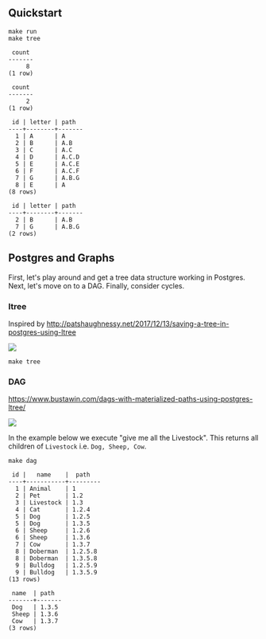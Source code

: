 ## Quickstart

```
make run
make tree
```

```
 count
-------
     8
(1 row)

 count
-------
     2
(1 row)

 id | letter | path
----+--------+-------
  1 | A      | A
  2 | B      | A.B
  3 | C      | A.C
  4 | D      | A.C.D
  5 | E      | A.C.E
  6 | F      | A.C.F
  7 | G      | A.B.G
  8 | E      | A
(8 rows)

 id | letter | path
----+--------+-------
  2 | B      | A.B
  7 | G      | A.B.G
(2 rows)

```

## Postgres and Graphs

First, let's play around and get a tree data structure working in Postgres. Next, let's move on to a DAG. Finally, consider cycles.

### ltree

Inspired by http://patshaughnessy.net/2017/12/13/saving-a-tree-in-postgres-using-ltree

<img src="http://patshaughnessy.net/assets/2017/12/11/example-tree.png">


```
make tree
```


### DAG


https://www.bustawin.com/dags-with-materialized-paths-using-postgres-ltree/

<img src="https://www.codeproject.com/KB/database/Modeling_DAGs_on_SQL_DBs/Figure3.gif">

In the example below we execute "give me all the Livestock". This returns all children of `Livestock` i.e. `Dog, Sheep, Cow`.


```
make dag
```

```
 id |   name    |  path
----+-----------+---------
  1 | Animal    | 1
  2 | Pet       | 1.2
  3 | Livestock | 1.3
  4 | Cat       | 1.2.4
  5 | Dog       | 1.2.5
  5 | Dog       | 1.3.5
  6 | Sheep     | 1.2.6
  6 | Sheep     | 1.3.6
  7 | Cow       | 1.3.7
  8 | Doberman  | 1.2.5.8
  8 | Doberman  | 1.3.5.8
  9 | Bulldog   | 1.2.5.9
  9 | Bulldog   | 1.3.5.9
(13 rows)

 name  | path
-------+-------
 Dog   | 1.3.5
 Sheep | 1.3.6
 Cow   | 1.3.7
(3 rows)
```

